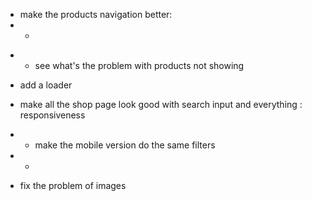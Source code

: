 - make the products navigation better:
- -

<!-- - make the products navigation close when you want click some button -->

<!-- - see what's the problem with images -->

- - see what's the problem with products not showing
    <!-- - - - remove the using of redux with products -->
    <!-- - - - on each page fetch the products -->
    <!-- - - - add controller to get filtered products -->
    <!-- - - - get filtered products in frontend -->
    <!-- - - - - Searching -->
    <!-- - - - - Sorting -->
    <!-- - - - - finish the last parts of paging and stuff -->

- add a loader

- make all the shop page look good with search input and everything : responsiveness
- - make the mobile version do the same filters
- - 
- fix the problem of images

<!-- - add RTK query for caching -->
